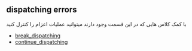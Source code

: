 ## dispatching errors

با کمک کلاس هایی که در این قسمت وجود دارند میتوانید عملیات اعزام را کنترل کنید

* [break_dispatching](./break_dispatching)
* [continue_dispatching](./continue_dispatching)